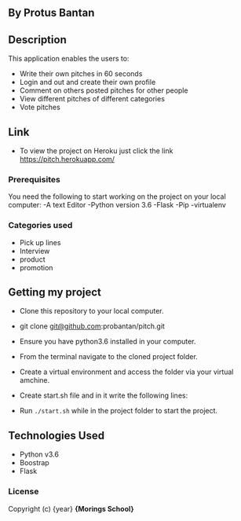 ## By Protus Bantan

## Description

This application enables the users to:
* Write their own pitches in 60 seconds
* Login and out and create their own profile
* Comment on others posted pitches for other people
* View different pitches of different categories
* Vote pitches

## Link

* To view the project on Heroku just click the link https://pitch.herokuapp.com/

### Prerequisites

You need the following to start working on the project on your local computer:
-A text  Editor
-Python version 3.6
-Flask
-Pip
-virtualenv
### Categories used

* Pick up lines
* Interview
* product
* promotion

## Getting my project

* Clone this repository to your local computer. 
* git clone git@github.com:probantan/pitch.git
* Ensure you have python3.6 installed in your computer.
* From the terminal navigate to the cloned project folder.
* Create a virtual environment and access the folder via your virtual amchine.
* Create start.sh file and in it write the following lines:

* Run ``` ./start.sh ``` while in the project folder to start the project.


## Technologies Used

* Python v3.6
* Boostrap
* Flask

### License
Copyright (c) {year} **{Morings School}**
  
